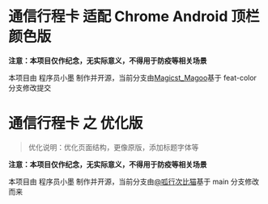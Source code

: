 # 通信行程卡 适配 Chrome Android 顶栏颜色版

**注意：本项目仅作纪念，无实际意义，不得用于防疫等相关场景**

本项目由 程序员小墨 制作并开源，当前分支由[Magicst_Magoo](https://github.com/MagicstMagoo)基于 feat-color 分支修改提交

# 通信行程卡 之 优化版

> 优化说明：优化页面结构，更像原版，添加标题字体等

**注意：本项目仅作纪念，无实际意义，不得用于防疫等相关场景**

本项目由 程序员小墨 制作并开源，当前分支由[@呱行次比猫](https://space.bilibili.com/38238808)基于 main 分支修改而来
